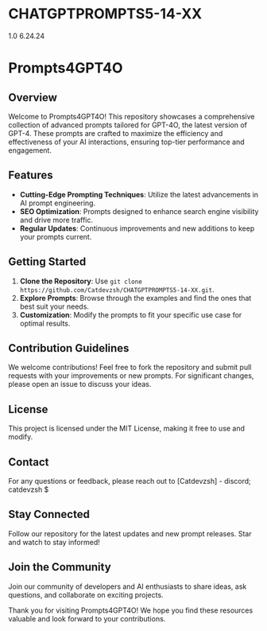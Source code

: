 # CHATGPTPROMPTS5-14-XX
1.0 6.24.24
# Prompts4GPT4O

## Overview
Welcome to Prompts4GPT4O! This repository showcases a comprehensive collection of advanced prompts tailored for GPT-4O, the latest version of GPT-4. These prompts are crafted to maximize the efficiency and effectiveness of your AI interactions, ensuring top-tier performance and engagement.

## Features
- **Cutting-Edge Prompting Techniques**: Utilize the latest advancements in AI prompt engineering.
- **SEO Optimization**: Prompts designed to enhance search engine visibility and drive more traffic.
- **Regular Updates**: Continuous improvements and new additions to keep your prompts current.

## Getting Started
1. **Clone the Repository**: Use `git clone https://github.com/Catdevzsh/CHATGPTPROMPTS5-14-XX.git`.
2. **Explore Prompts**: Browse through the examples and find the ones that best suit your needs.
3. **Customization**: Modify the prompts to fit your specific use case for optimal results.

## Contribution Guidelines
We welcome contributions! Feel free to fork the repository and submit pull requests with your improvements or new prompts. For significant changes, please open an issue to discuss your ideas.

## License
This project is licensed under the MIT License, making it free to use and modify.

## Contact
For any questions or feedback, please reach out to [Catdevzsh] - discord; catdevzsh $ 

## Stay Connected
Follow our repository for the latest updates and new prompt releases. Star and watch to stay informed!

## Join the Community
Join our community of developers and AI enthusiasts to share ideas, ask questions, and collaborate on exciting projects.

Thank you for visiting Prompts4GPT4O! We hope you find these resources valuable and look forward to your contributions.
